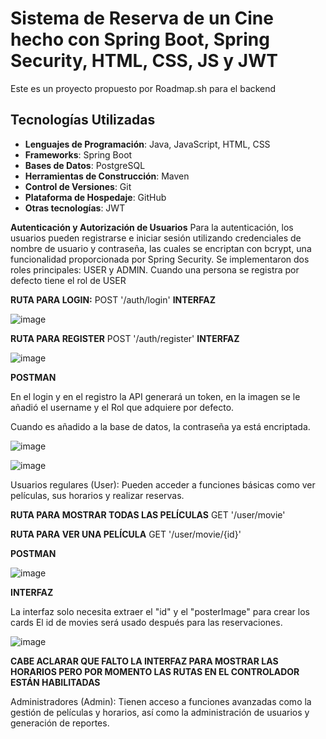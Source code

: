 # Sistema de Reserva de un Cine hecho con Spring Boot, Spring Security, HTML, CSS, JS y JWT
Este es un proyecto propuesto por Roadmap.sh para el backend
## Tecnologías Utilizadas

- **Lenguajes de Programación**: Java, JavaScript, HTML, CSS
- **Frameworks**: Spring Boot
- **Bases de Datos**: PostgreSQL
- **Herramientas de Construcción**: Maven
- **Control de Versiones**: Git
- **Plataforma de Hospedaje**: GitHub
- **Otras tecnologías**: JWT

**Autenticación y Autorización de Usuarios**
Para la autenticación, los usuarios pueden registrarse e iniciar sesión utilizando credenciales de nombre de usuario y contraseña, las cuales se encriptan con bcrypt, una funcionalidad proporcionada por Spring Security. Se implementaron dos roles principales: USER y ADMIN. Cuando una persona se registra por defecto tiene el rol de USER

**RUTA PARA LOGIN:** POST '/auth/login'
**INTERFAZ**

![image](https://github.com/user-attachments/assets/4cfb4627-8f48-4682-b883-ad02474b4b5b)

**RUTA PARA REGISTER** POST '/auth/register'
**INTERFAZ**

![image](https://github.com/user-attachments/assets/18e97dd4-0808-4bd0-9459-93c3d17ded68)


**POSTMAN**

En el login y en el registro la API generará un token, en la imagen se le añadió el username y
el Rol que adquiere por defecto.

Cuando es añadido a la base de datos, la contraseña ya está encriptada.

![image](https://github.com/user-attachments/assets/c03d585a-0b00-4c37-8b4a-15912ee71695)


![image](https://github.com/user-attachments/assets/1954589f-ee09-4582-8e84-6334685ef435)


Usuarios regulares (User): Pueden acceder a funciones básicas como ver películas, sus horarios y realizar reservas.

**RUTA PARA MOSTRAR TODAS LAS PELÍCULAS** GET '/user/movie'

**RUTA PARA VER UNA PELÍCULA** GET '/user/movie/{id}'

**POSTMAN**

![image](https://github.com/user-attachments/assets/2f633131-5626-4462-9b25-44a6a38c2e93)

**INTERFAZ**

La interfaz solo necesita extraer el "id" y el "posterImage" para crear los cards
El id de movies será usado después para las reservaciones.

![image](https://github.com/user-attachments/assets/be2022ea-c854-4f7c-b589-bcdb7bf72bfa)

**CABE ACLARAR QUE FALTO LA INTERFAZ PARA MOSTRAR LAS HORARIOS PERO POR MOMENTO LAS RUTAS EN EL CONTROLADOR ESTÁN HABILITADAS**




Administradores (Admin): Tienen acceso a funciones avanzadas como la gestión de películas y horarios, así como la administración de usuarios y generación de reportes.


